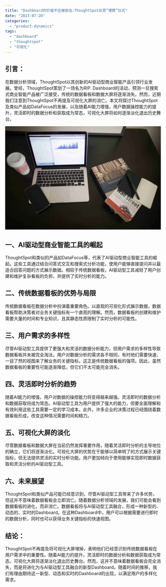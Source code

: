 ```yaml
---
title: "Dashboard的价值不应被低估:ThoughtSpot反思“埋葬”仪式"
date: "2023-07-20"
categories: 
  - "product-dynamics"
tags: 
  - "dashboard"
  - "thoughtspot"
  - "可视化"
---
```


## 引言：

在数据分析领域，ThoughtSpot以其创新的AI驱动型商业智能产品引领行业发展。曾经，ThoughtSpot策划了一场名为RIP. Dashboard的活动，预测一旦搜索式商业智能产品被广泛接受，传统的数据看板和数据大屏将逐渐消失。然而，近期我们注意到ThoughtSpot不再提及可视化大屏的消亡。本文将探讨ThoughtSpot及类似产品如DataFocus的发展，以及随着AI能力增强，用户数据操控能力的提升，灵活即时的数据分析和获取成为常态，可视化大屏将如何逐渐淡化退出历史舞台。

![](images/1642754329-1.jpg)

## 一、AI驱动型商业智能工具的崛起

ThoughtSpot和类似的产品如DataFocus等，代表了AI驱动型商业智能工具的崛起。这些工具通过结合问答式交互和搜索式分析功能，使用户能够直接提问并以最适合回答问题的方式展示数据。相较于传统数据看板，AI驱动型工具减轻了用户创建和维护复杂看板的负担，并提供了实时分析的能力。

## 二、传统数据看板的优势与局限

传统数据看板在数据分析中扮演着重要角色。以直观的可视化形式展示数据，数据看板帮助决策者对业务关键指标有一个直观的理解。然而，数据看板的创建和维护需要大量的时间和专业知识，且其静态性质限制了实时分析的可能性。

## 三、用户需求的多样性

尽管AI驱动型工具提供了更强大和灵活的数据分析能力，但用户需求的多样性导致数据看板并未被完全淘汰。用户对数据分析的需求各不相同，有时他们需要快速、一目了然的视图来了解业务的关键指标。这正是传统数据看板的强项。因此，虽然数据看板的重要性可能逐渐降低，但它们不太可能完全消失。

## 四、灵活即时分析的趋势

随着AI能力的增强，用户对数据的操控能力将变得越来越强。灵活即时的数据分析和数据获取将成为常态。AI驱动型工具为用户提供了强大的能力，但要全面理解和有效利用这些工具需要一定的学习成本。此外，许多企业的决策过程已经围绕着数据看板形成，改变这种情况需要时间和精力。

## 五、可视化大屏的淡化

尽管数据看板和数据大屏在当前仍然发挥重要作用，随着灵活即时分析的主导地位的确立，它们将逐渐淡化。可视化大屏的优势在于能够以简单明了的方式展示关键指标，但无法提供灵活的实时分析功能。用户更加倾向于使用能够实现即时数据获取和灵活分析的AI驱动型工具。

## 六、未来展望

ThoughtSpot和类似产品可能已经意识到，尽管AI驱动型工具带来了许多优势，但这并不意味着数据看板会立即消亡。随着数据分析领域的发展，我们可能会看到数据看板的进化，而非消亡。数据看板将与AI驱动型工具融合，形成一种新型的、动态的、实时的Dashboard。在这种Dashboard中，用户可以根据需要进行即时的数据分析，同时也可以获得业务关键指标的快速视图。

## 结论：

ThoughtSpot不再提及将可视化大屏埋掉，表明他们已经意识到传统数据看板在用户需求中的重要性。随着AI能力的提升，灵活即时的数据分析和数据获取成为常态，可视化大屏将逐渐淡化退出历史舞台。然而，这并不意味着数据看板会完全消失，而是将进化为与AI驱动型工具融合的新型Dashboard。随着时间的推移，我们有理由期待这一新型、动态和实时的Dashboard的出现，以满足用户的多样化需求。
